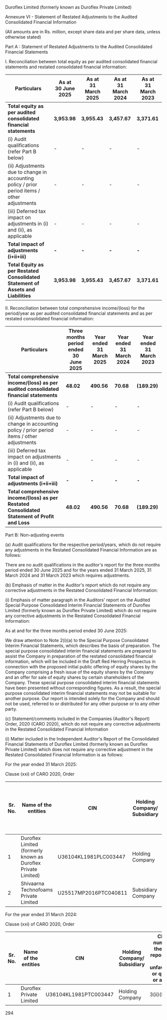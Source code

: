 Duroflex Limited (formerly known as Duroflex Private Limited)

Annexure VI - Statement of Restated Adjustments to the Audited Consolidated Financial Information

(All amounts are in Rs. million, except share data and per share data, unless otherwise stated)

Part A : Statement of Restated Adjustments to the Audited Consolidated Financial Statements

I. Reconciliation between total equity as per audited consolidated financial statements and restated consolidated financial information:

<table><thead><tr><th>Particulars</th><th>As at<br/>30 June 2025</th><th>As at<br/>31 March 2025</th><th>As at<br/>31 March 2024</th><th>As at<br/>31 March 2023</th></tr></thead><tbody><tr><td><strong>Total equity as per audited consolidated financial statements</strong></td><td><strong>3,953.98</strong></td><td><strong>3,955.43</strong></td><td><strong>3,457.67</strong></td><td><strong>3,371.61</strong></td></tr><tr><td>(i) Audit qualifications (refer Part B below)</td><td>-</td><td>-</td><td>-</td><td>-</td></tr><tr><td>(ii) Adjustments due to change in accounting policy / prior period items / other adjustments</td><td>-</td><td>-</td><td>-</td><td>-</td></tr><tr><td>(iii) Deferred tax impact on adjustments in (i) and (ii), as applicable</td><td>-</td><td>-</td><td>-</td><td>-</td></tr><tr><td><strong>Total impact of adjustments (i+ii+iii)</strong></td><td><strong>-</strong></td><td><strong>-</strong></td><td><strong>-</strong></td><td><strong>-</strong></td></tr><tr><td><strong>Total Equity as per Restated Consolidated Statement of Assets and Liabilities</strong></td><td><strong>3,953.98</strong></td><td><strong>3,955.43</strong></td><td><strong>3,457.67</strong></td><td><strong>3,371.61</strong></td></tr></tbody></table>

II. Reconciliation between total comprehensive income/(loss) for the period/year as per audited consolidated financial statements and as per restated consolidated financial information:

<table><thead><tr><th>Particulars</th><th>Three months<br/>period ended<br/>30 June 2025</th><th>Year ended<br/>31 March 2025</th><th>Year ended<br/>31 March 2024</th><th>Year ended<br/>31 March 2023</th></tr></thead><tbody><tr><td><strong>Total comprehensive income/(loss) as per audited consolidated financial statements</strong></td><td><strong>48.02</strong></td><td><strong>490.56</strong></td><td><strong>70.68</strong></td><td><strong>(189.29)</strong></td></tr><tr><td>(i) Audit qualifications (refer Part B below)</td><td>-</td><td>-</td><td>-</td><td>-</td></tr><tr><td>(ii) Adjustments due to change in accounting policy / prior period items / other adjustments</td><td>-</td><td>-</td><td>-</td><td>-</td></tr><tr><td>(iii) Deferred tax impact on adjustments in (i) and (ii), as applicable</td><td>-</td><td>-</td><td>-</td><td>-</td></tr><tr><td><strong>Total impact of adjustments (i+ii+iii)</strong></td><td><strong>-</strong></td><td><strong>-</strong></td><td><strong>-</strong></td><td><strong>-</strong></td></tr><tr><td><strong>Total comprehensive income/(loss) as per Restated Consolidated Statement of Profit and Loss</strong></td><td><strong>48.02</strong></td><td><strong>490.56</strong></td><td><strong>70.68</strong></td><td><strong>(189.29)</strong></td></tr></tbody></table>

Part B: Non-adjusting events

(a) Audit qualifications for the respective period/years, which do not require any adjustments in the Restated Consolidated Financial Information are as follows:

There are no audit qualifications in the auditor's report for the three months period ended 30 June 2025 and for the years ended 31 March 2025, 31 March 2024 and 31 March 2023 which requires adjustments.

(b) Emphasis of matter in the Auditor's report which do not require any corrective adjustments in the Restated Consolidated Financial Information:

(i) Emphasis of matter paragraph in the Auditors' report on the Audited Special Purpose Consolidated Interim Financial Statements of Duroflex Limited (formerly known as Duroflex Private Limited) which do not require any corrective adjustments in the Restated Consolidated Financial Information:

As at and for the three months period ended 30 June 2025:

We draw attention to Note 2(i)(a) to the Special Purpose Consolidated Interim Financial Statements, which describes the basis of preparation. The special purpose consolidated interim financial statements are prepared to assist the Company in preparation of the restated consolidated financial information, which will be included in the Draft Red Herring Prospectus in connection with the proposed initial public offering of equity shares by the Company comprising a fresh issue of the equity shares by the Company and an offer for sale of equity shares by certain shareholders of the Company. These special purpose consolidated interim financial statements have been presented without corresponding figures. As a result, the special purpose consolidated interim financial statements may not be suitable for another purpose. Our report is intended solely for the Company and should not be used, referred to or distributed for any other purpose or to any other party.

(c) Statement/comments included in the Companies (Auditor's Report) Order, 2020 (CARO 2020), which do not require any corrective adjustments in the Restated Consolidated Financial Information

(i) Matter included in the Independent Auditor's Report of the Consolidated Financial Statements of Duroflex Limited (formerly known as Duroflex Private Limited) which does not require any corrective adjustment in the Restated Consolidated Financial Information is as follows:

For the year ended 31 March 2025:

Clause (xxi) of CARO 2020, Order

<table><thead><tr><th>Sr. No.</th><th>Name of the entities</th><th>CIN</th><th>Holding Company/ Subsidiary</th><th>Clause number of the CARO report which is unfavourable or qualified or adverse</th></tr></thead><tbody><tr><td>1</td><td>Duroflex Limited (formerly known as Duroflex Private Limited)</td><td>U36104KL1981PLC003447</td><td>Holding Company</td><td>3(ii)(b), 3(vii)(a) and 3(xi)(a)</td></tr><tr><td>2</td><td>Shivaarna Technofoams Private Limited</td><td>U25517MP2016PTC040811</td><td>Subsidiary Company</td><td>3(ii)(b)</td></tr></tbody></table>

For the year ended 31 March 2024:

Clause (xxi) of CARO 2020, Order

<table><thead><tr><th>Sr. No.</th><th>Name of the entities</th><th>CIN</th><th>Holding Company/ Subsidiary</th><th>Clause number of the CARO report which is unfavourable or qualified or adverse</th></tr></thead><tbody><tr><td>1</td><td>Duroflex Private Limited</td><td>U36104KL1981PTC003447</td><td>Holding Company</td><td>3(ii)(b)</td></tr></tbody></table>

294